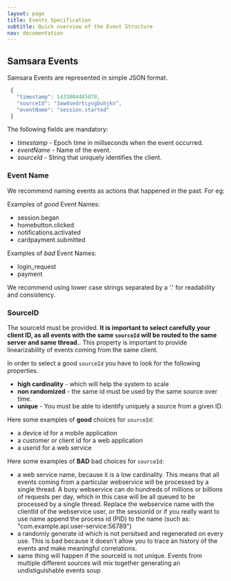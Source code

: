 ```yaml
---
layout: page
title: Events Specification
subtitle: Quick overview of the Event Structure
nav: documentation
---
```

## Samsara Events

Samsara Events are represented in simple JSON format.

```javascript
 {
   "timestamp": 1433004485870,
   "sourceId": "3aw4sedrtcyvgbuhjkn",
   "eventName": "session.started"
 }
```

The following fields are mandatory:

  * *timestamp* - Epoch time in millseconds when the event occurred.
  * *eventName* - Name of the event.
  * *sourceId*  - String that uniquely identifies the client.

### Event Name

We recommend naming events as actions that happened in the past. For eg: 

Examples of *good* Event Names:

  * session.began
  * homebutton.clicked
  * notifications.activated
  * cardpayment.submitted

Examples of *bad* Event Names:

  * login_request
  * payment


We recommend using lower case strings separated by a '.' for readability and consistency.

### SourceID

The sourceId must be provided. **It is important to select carefully your client ID, as all events with the same `sourceId` will be routed to the same server and same thread.**.
This property is important to provide linearizability of events coming from the same client.

In order to select a good `sourceId` you have to look for the following properties.

  - **high cardinality** - which will help the system to scale
  - **non randomized** - the same id must be used by the same source over time.
  - **unique** - You must be able to identify uniquely a source from a given ID.
  
Here some examples of **good** choices for `sourceId`:

  - a device id for a mobile application
  - a customer or client id for a web application
  - a userid for a web service

Here some examples of **BAD** bad choices for `sourceId`:

  - a web service name, because it is a low cardinality. This means that all events
    coming from a particular webservice will be processed by a single thread.
    A busy webservice can do hundreds of millions or billions of requests per day,
    which in this case will be all queued to be processed by a single thread.
    Replace the webservice name with the clientId of the webservice user,
    or the sessionId or if you really want to use name append the process id (PID)
    to the name (such as: "com.example.api.user-service:56789")
  - a randomly generate id which is not persitsed and regenerated on every use.
    This is bad because it doesn't allow you to trace an history of the events
    and make meaningful correlations.
  - same thing will happen if the sourceId is not unique. Events from multiple different
    sources will mix together generating an undistiguishable events soup

